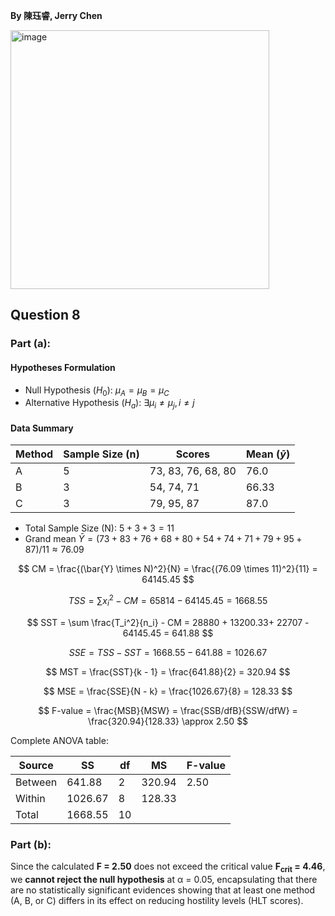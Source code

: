 **By 陳珏睿, Jerry Chen**  

<img width="414" alt="image" src="https://github.com/user-attachments/assets/7c170aef-2a29-4e9d-97ea-06ae3777e56e" />

## Question 8 
### Part (a):   

#### Hypotheses Formulation  
- Null Hypothesis ($H_0$):  $\mu_A = \mu_B = \mu_C$  
- Alternative Hypothesis ($H_a$):  $\exists \mu_i \neq \mu_j, i \neq j$  

#### Data Summary  
| Method | Sample Size (n) | Scores               | Mean ($\bar{y}$) |
|--------|-----------------|----------------------|------------------|
| A      | 5              | 73, 83, 76, 68, 80   | 76.0             |
| B      | 3              | 54, 74, 71           | 66.33            |
| C      | 3              | 79, 95, 87           | 87.0             |

- Total Sample Size (N): $5 + 3 + 3 = 11$  
- Grand mean $\bar{Y} = (73 + 83 + 76 + 68 + 80 + 54 + 74 + 71 + 79 + 95 + 87) / 11 \approx 76.09$

$$
CM = \frac{(\bar{Y} \times N)^2}{N} = \frac{(76.09 \times 11)^2}{11} = 64145.45
$$

$$
TSS = \sum x_i^2 - CM = 65814 - 64145.45 = 1668.55 
$$

$$
SST = \sum \frac{T_i^2}{n_i} - CM = 28880 + 13200.33+ 22707 - 64145.45 = 641.88
$$

$$
SSE = TSS - SST = 1668.55 - 641.88 = 1026.67
$$

$$
MST = \frac{SST}{k - 1} = \frac{641.88}{2} = 320.94
$$

$$
MSE = \frac{SSE}{N - k} = \frac{1026.67}{8} = 128.33
$$

$$
F-value = \frac{MSB}{MSW} = \frac{SSB/dfB}{SSW/dfW} = \frac{320.94}{128.33} \approx 2.50
$$

Complete ANOVA table:

| Source |  SS | df | MS | F-value |
|---------|------------|------------|----------|-----|
| Between | 641.88 | 2 | 320.94 | 2.50 |
| Within | 1026.67 | 8 | 128.33 | |
| Total | 1668.55 | 10 | | |

### Part (b): 
Since the calculated **F = 2.50** does not exceed the critical value **F<sub>crit</sub> = 4.46**, we **cannot reject the null hypothesis** at α = 0.05, encapsulating that there are no statistically significant evidences showing that at least one method (A, B, or C) differs in its effect on reducing hostility levels (HLT scores).  

